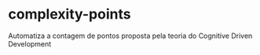 # complexity-points
Automatiza a contagem de pontos proposta pela teoria do Cognitive Driven Development
